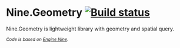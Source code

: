 # Nine.Geometry [![Build status](https://ci.appveyor.com/api/projects/status/1jib1hat6n3b8x9i)](https://ci.appveyor.com/project/ChillyFlashER/nine-spatialquery)
Nine.Geometry is lightweight library with geometry and spatial query. 

_<sup>Code is based on [Engine Nine](https://github.com/studio-nine/Nine).<sup>_
